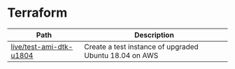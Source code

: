 # Terraform

|Path|Description|
|--|--|
|[live/test-ami-dtk-u1804](./live/aws-test-ami-dtk-u1804/readme.md)|Create a test instance of upgraded Ubuntu 18.04 on AWS|
